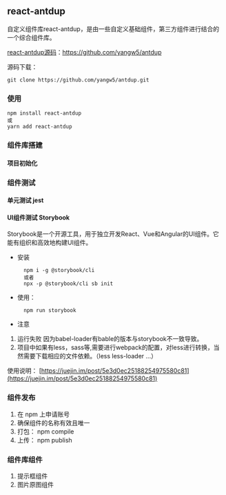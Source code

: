 ## react-antdup

自定义组件库react-antdup，是由一些自定义基础组件，第三方组件进行结合的一个综合组件库。

[react-antdup源码](https://github.com/yangw5/antdup)：https://github.com/yangw5/antdup

源码下载：

    git clone https://github.com/yangw5/antdup.git

### 使用
    
    npm install react-antdup
    或
    yarn add react-antdup

### 组件库搭建
#### 项目初始化

#### 

### 组件测试
#### 单元测试 jest
#### UI组件测试  Storybook
Storybook是一个开源工具，用于独立开发React、Vue和Angular的UI组件。它能有组织和高效地构建UI组件。

* 安装

        npm i -g @storybook/cli
        或者
        npx -p @storybook/cli sb init
* 使用：

        npm run storybook
* 注意
1. 运行失败 因为babel-loader有bable的版本与storybook不一致导致。
2. 项目中如果有less，sass等,需要进行webpack的配置，对less进行转换，当然需要下载相应的文件依赖。（less less-loader ...）

使用说明：
[https://juejin.im/post/5e3d0ec25188254975580c81](https://juejin.im/post/5e3d0ec25188254975580c81)

### 组件发布

1. 在 npm 上申请账号
1. 确保组件的名称有效且唯一
1. 打包： npm compile 
2. 上传： npm publish

### 组件库组件
1. 提示框组件
2. 图片原图组件